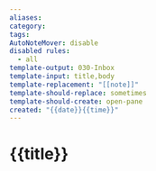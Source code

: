 ```yaml
---
aliases: 
category: 
tags: 
AutoNoteMover: disable
disabled rules:
  - all
template-output: 030-Inbox
template-input: title,body
template-replacement: "[[note]]"
template-should-replace: sometimes
template-should-create: open-pane
created: "{{date}}{{time}}"
---
```

# {{title}}


